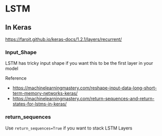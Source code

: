# LSTM

## In Keras 

https://faroit.github.io/keras-docs/1.2.1/layers/recurrent/

### Input_Shape 

LSTM has tricky input shape if you want this to be the first layer in your model 

Reference 

- https://machinelearningmastery.com/reshape-input-data-long-short-term-memory-networks-keras/
- https://machinelearningmastery.com/return-sequences-and-return-states-for-lstms-in-keras/


### return_sequences
Use `return_sequences=True` if you want to stack LSTM Layers 

